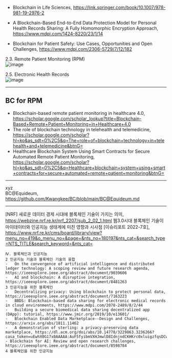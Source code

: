 
- Blockchain in Life Sciences, https://link.springer.com/book/10.1007/978-981-19-2976-2
- A Blockchain-Based End-to-End Data Protection Model for Personal Health Records Sharing: A Fully Homomorphic Encryption Approach, https://www.mdpi.com/1424-8220/23/1/14


- Blockchain for Patient Safety: Use Cases, Opportunities and Open Challenges, https://www.mdpi.com/2306-5729/7/12/182

2.3. Remote Patient Monitoring (RPM)  
![image](https://user-images.githubusercontent.com/109835677/210729557-1aae9bb8-e189-4751-8cbb-077367986981.png)

2.5. Electronic Health Records  
![image](https://user-images.githubusercontent.com/109835677/210729806-4cf44357-f51e-47c2-b672-66ae40dbd5eb.png)


***
## BC for RPM
- Blockchain-based remote patient monitoring in healthcare 4.0, https://scholar.google.com/scholar_lookup?title=Blockchain-Based+Remote+Patient+Monitoring+in+Healthcare+4.0
- The role of blockchain technology in telehealth and telemedicine, https://scholar.google.com/scholar?hl=ko&as_sdt=0%2C5&q=The+role+of+blockchain+technology+in+telehealth+and+telemedicine&btnG=
- Healthcare Blockchain System Using Smart Contracts for Secure Automated Remote Patient Monitoring, https://scholar.google.com/scholar?hl=ko&as_sdt=0%2C5&q=Healthcare+blockchain+system+using+smart+contracts+for+secure+automated+remote+patient+monitoring&btnG=

***
xyz  
BC@Equideum, https://github.com/Kwangkee/BC/blob/main/BC@Equideum.md

***

[NRF] 새로운 데이터 경제 시대에 블록체인 기술이 가지는 의미, https://webzine.nrf.re.kr/nrf_2207/sub_2_02_1.html
웹3.0시대 블록체인 기술이 마이데이터와 인공지능 생태계에 미친 영향과 시사점 [이슈리포트 2022-7호], https://www.nrf.re.kr/cms/board/library/view?menu_no=419&o_menu_no=&page=&nts_no=180197&nts_cat=&search_type=NTS_TITLE&search_keyword=&nts_cat=

```
Ⅳ. 블록체인과 인공지능
2 인공지능 기술과 블록체인 기술의 융합
-	On the convergence of artificial intelligence and distributed ledger technology: A scoping review and future research agenda, https://ieeexplore.ieee.org/abstract/document/9039606
-	AI and blockchain: A disruptive integration, https://ieeexplore.ieee.org/abstract/document/8481263
3 인공지능을 위한 블록체인
-	Decentralizing privacy: Using blockchain to protect personal data, https://ieeexplore.ieee.org/abstract/document/7163223
-	BBDS: Blockchain-based data sharing for electronic medical records in cloud environments, https://www.mdpi.com/2078-2489/8/2/44
-	Building a secure biomedical data sharing decentralized app (DApp): tutorial, https://www.jmir.org/2019/10/e13601/
-	Blockchain Enabled Data Marketplace--Design and Challenges, https://arxiv.org/abs/1811.11462
-	A demonstration of sterling: a privacy-preserving data marketplace, https://dl.acm.org/doi/abs/10.14778/3229863.3236266?casa_token=uEwhX0G17x0AAAAA:AuF5fyibmVXHJmwlD8IdnjndCKHKrc0xluigzfqsDCwPUU7fRroxmwHI8lVzGPtBKkovGtuos5Mu_w
- Blockchain for AI: Review and open research challenges, https://ieeexplore.ieee.org/abstract/document/8598784
4 블록체인을 위한 인공지능

```

